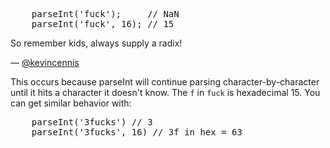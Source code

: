 <pre lang="javascript">
    parseInt('fuck');     // NaN
    parseInt('fuck', 16); // 15
</pre>

So remember kids, always supply a radix!


— [@kevincennis][1]

This occurs because parseInt will continue parsing character-by-character
until it hits a character it doesn't know. The `f` in `fuck` is hexadecimal
15. You can get similar behavior with:
<pre lang="javascript">
    parseInt('3fucks') // 3
    parseInt('3fucks', 16) // 3f in hex = 63
</pre>

[1]:https://twitter.com/kevincennis
[2]:https://github.com/stevendesu
